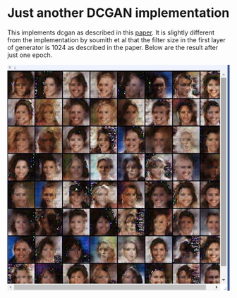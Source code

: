 Just another DCGAN implementation
=================================

This implements dcgan as described in this [paper](https://arxiv.org/abs/1511.06434). It is slightly different from the implementation by soumith et al that the filter size in the first layer of generator is 1024 as described in the paper. Below are the result after just one epoch.

![after first epoch](gen_epoch1.PNG)

